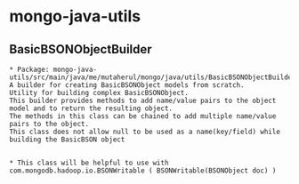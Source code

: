 # mongo-java-utils

##  BasicBSONObjectBuilder ##
    * Package: mongo-java-utils/src/main/java/me/mutaherul/mongo/java/utils/BasicBSONObjectBuilder.java
    A builder for creating BasicBSONObject models from scratch.
    Utility for building complex BasicBSONObject.
    This builder provides methods to add name/value pairs to the object model and to return the resulting object.
    The methods in this class can be chained to add multiple name/value pairs to the object.
    This class does not allow null to be used as a name(key/field) while building the BasicBSON object

    
    * This class will be helpful to use with com.mongodb.hadoop.io.BSONWritable ( BSONWritable(BSONObject doc) )


